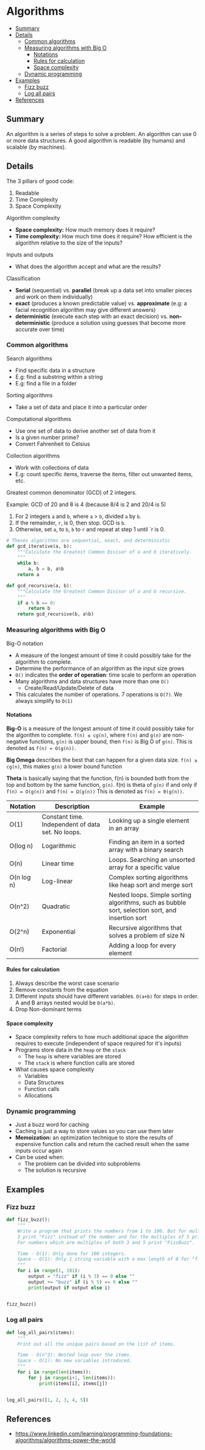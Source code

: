# Algorithms

- [Summary](#summary)
- [Details](#details)
  - [Common algorithms](#common-algorithms)
  - [Measuring algorithms with Big O](#measuring-algorithms-with-big-o)
    - [Notations](#notations)
    - [Rules for calculation](#rules-for-calculation)
    - [Space complexity](#space-complexity)
  - [Dynamic programming](#dynamic-programming)
- [Examples](#examples)
  - [Fizz buzz](#fizz-buzz)
  - [Log all pairs](#log-all-pairs)
- [References](#references)

## Summary

An algorithm is a series of steps to solve a problem. An algorithm can use 0 or more data structures. 
A good algorithm is readable (by humans) and scalable (by machines).

## Details

The 3 pillars of good code:
1. Readable
2. Time Complexity
3. Space Complexity

Algorithm complexity

- **Space complexity:** How much memory does it require?
- **Time complexity:** How much time does it require? How efficient is the algorithm relative to the size of the inputs?

Inputs and outputs

- What does the algorithm accept and what are the results?

Classification

- **Serial** (sequential) vs. **parallel** (break up a data set into smaller pieces and work on them individually)
- **exact** (produces a known predictable value) vs. **approximate** (e.g: a facial recognition algorithm may give different answers)
- **deterministic** (execute each step with an exact decision) vs. **non-deterministic** (produce a solution using guesses that become more accurate over time)

### Common algorithms

Search algorithms

- Find specific data in a structure
- E.g: find a substring within a string
- E.g: find a file in a folder

Sorting algorithms

- Take a set of data and place it into a particular order

Computational algorithms

- Use one set of data to derive another set of data from it
- Is a given number prime?
- Convert Fahrenheit to Celsius 

Collection algorithms

- Work with collections of data
- E.g: count specific items, traverse the items, filter out unwanted items, etc.

Greatest common denominator (GCD) of 2 integers.

Example: GCD of 20 and 8 is 4 (because 8/4 is 2 and 20/4 is 5)

1. For 2 integers `a` and `b`, where `a` > `b`, divided `a` by `b`.
1. If the remainder, `r`, is 0, then stop. GCD is `b`.
1. Otherwise, set `a`, to `b`, `b` to `r` and repeat at step 1 until `r is 0.

```python
# Theses algorithms are sequential, exact, and deterministic
def gcd_iterative(a, b):
    """Calculate the Greatest Common Divisor of a and b iteratively.
    """
    while b:
        a, b = b, a%b
    return a

```

```python
def gcd_recursive(a, b):
    """Calculate the Greatest Common Divisor of a and b recursive.
    """
    if a % b == 0:
        return b
    return gcd_recursive(b, a%b)
```

### Measuring algorithms with Big O

Big-O notation

- A measure of the longest amount of time it could possibly take for the algorithm to complete.
- Determine the performance of an algorithm as the input size grows
- `O()` indicates the **order of operation**: time scale to perform an operation
- Many algorithms and data structures have more than one `O()`
    - Create/Read/Update/Delete of data
- This calculates the number of operations. 7 operations is `O(7)`. We always simplify to `O(1)`

#### Notations

**Big-O** is a measure of the longest amount of time it could possibly take for the algorithm to complete.
`f(n) ≤ cg(n)`, where `f(n)` and `g(n)` are non-negative functions, `g(n)` is upper bound, then `f(n)` 
is Big O of `g(n)`. This is denoted as `f(n) = O(g(n))`.

**Big Omega** describes the best that can happen for a given data size.
`f(n) ≥ cg(n)`, this makes `g(n)` a lower bound function

**Theta** is basically saying that the function, f(n) is bounded both from the top and bottom by the same function, `g(n)`.
f(n) is theta of `g(n)` if and only if `f(n) = O(g(n))` and `f(n) = Ω(g(n))`
This is denoted as `f(n) = Θ(g(n))`. 

| Notation   | Description                                       | Example                                                                                          |
| ---------- | ------------------------------------------------- | ------------------------------------------------------------------------------------------------ |
| O(1)       | Constant time. Independent of data set. No loops. | Looking up a single element in an array                                                          |
| O(log n)   | Logarithmic                                       | Finding an item in a sorted array with a binary search                                           |
| O(n)       | Linear time                                       | Loops. Searching an unsorted array for a specific value                                          |
| O(n log n) | Log-linear                                        | Complex sorting algorithms like heap sort and merge sort                                         |
| O(n^2)     | Quadratic                                         | Nested loops. Simple sorting algorithms, such as bubble sort, selection sort, and insertion sort |
| O(2^n)     | Exponential                                       | Recursive algorithms that solves a problem of size N                                             |
| O(n!)      | Factorial                                         | Adding a loop for every element                                                                  |

#### Rules for calculation

1. Always describe the worst case scenario
2. Remove constants from the equation
3. Different inputs should have different variables. `O(a+b)` for steps in order. A and B arrays nested would be `O(a*b)`.
4. Drop Non-dominant terms

#### Space complexity

- Space complexity refers to how much additional space the algorithm requires to execute (independent of space required for it's inputs)
- Programs store data in the `heap` or the `stack`
    - The `heap` is where variables are stored
    - The `stack` is where function calls are stored
- What causes space complexity
    - Variables
    - Data Structures
    - Function calls
    - Allocations

### Dynamic programming

- Just a buzz word for caching
- Caching is just a way to store values so you can use them later
- **Memoization:** an optimization technique to store the results of expensive function calls and return the cached result when the same inputs occur again
- Can be used when:
    - The problem can be divided into subproblems
    - The solution is recursive

## Examples

### Fizz buzz

```python
def fizz_buzz():
    """
    Write a program that prints the numbers from 1 to 100. But for multiples of 
    3 print "Fizz" instead of the number and for the multiples of 5 print "Buzz". 
    For numbers which are multiples of both 3 and 5 print "FizzBuzz".

    Time - O(1): Only done for 100 integers.
    Space - O(1): Only 1 string variable with a max length of 8 for "fizzbuzz".
    """
    for i in range(1, 101):
        output = "fizz" if (i % 3) == 0 else ""
        output += "buzz" if (i % 5) == 0 else ""
        print(output if output else i)


fizz_buzz()
```

### Log all pairs

```python
def log_all_pairs(items):
    """ 
    Print out all the unique pairs based on the list of items.

    Time - O(n^2): Nested loop over the items.
    Space - O(1): No new variables introduced.
    """
    for i in range(len(items)):
        for j in range(i+1, len(items)):
            print(items[i], items[j])


log_all_pairs([1, 2, 3, 4, 5])
```

## References

- https://www.linkedin.com/learning/programming-foundations-algorithms/algorithms-power-the-world
